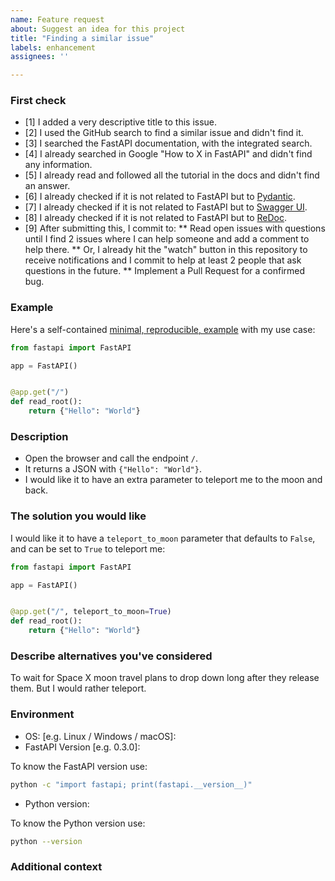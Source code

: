 ```yaml
---
name: Feature request
about: Suggest an idea for this project
title: "Finding a similar issue"
labels: enhancement
assignees: ''

---
```


### First check

* [1] I added a very descriptive title to this issue.
* [2] I used the GitHub search to find a similar issue and didn't find it.
* [3] I searched the FastAPI documentation, with the integrated search.
* [4] I already searched in Google "How to X in FastAPI" and didn't find any information.
* [5] I already read and followed all the tutorial in the docs and didn't find an answer.
* [6] I already checked if it is not related to FastAPI but to [Pydantic](https://github.com/samuelcolvin/pydantic).
* [7] I already checked if it is not related to FastAPI but to [Swagger UI](https://github.com/swagger-api/swagger-ui).
* [8] I already checked if it is not related to FastAPI but to [ReDoc](https://github.com/Redocly/redoc).
* [9] After submitting this, I commit to:
   ** Read open issues with questions until I find 2 issues where I can help someone and add a comment to help there.
    ** Or, I already hit the "watch" button in this repository to receive notifications and I commit to help at least 2 people that ask questions in the future.
    ** Implement a Pull Request for a confirmed bug.

<!-- 

I'm asking all this because answering questions and solving problems in GitHub issues consumes a lot of time. I end up not being able to add new features, fix bugs, review Pull Requests, etc. as fast as I wish because I have to spend too much time handling issues.

All that, on top of all the incredible help provided by a bunch of community members that give a lot of their time to come here and help others.

That's a lot of work they are doing, but if more FastAPI users came to help others like them just a little bit more, it would be much less effort for them (and you and me 😅).

-->

### Example

Here's a self-contained [minimal, reproducible, example](https://stackoverflow.com/help/minimal-reproducible-example) with my use case:

<!-- Replace the code below with your own self-contained, minimal, reproducible, example -->

```Python
from fastapi import FastAPI

app = FastAPI()


@app.get("/")
def read_root():
    return {"Hello": "World"}
```

### Description

<!-- Replace the content below with your own feature request -->

* Open the browser and call the endpoint `/`.
* It returns a JSON with `{"Hello": "World"}`.
* I would like it to have an extra parameter to teleport me to the moon and back.

### The solution you would like

<!-- Replace this with your own content -->

I would like it to have a `teleport_to_moon` parameter that defaults to `False`, and can be set to `True` to teleport me:

```Python
from fastapi import FastAPI

app = FastAPI()


@app.get("/", teleport_to_moon=True)
def read_root():
    return {"Hello": "World"}
```

### Describe alternatives you've considered

<!-- Replace this with your own ideas -->

To wait for Space X moon travel plans to drop down long after they release them. But I would rather teleport.

### Environment

* OS: [e.g. Linux / Windows / macOS]:
* FastAPI Version [e.g. 0.3.0]:

To know the FastAPI version use:

```bash
python -c "import fastapi; print(fastapi.__version__)"
```

* Python version:

To know the Python version use:

```bash
python --version
```

### Additional context

<!-- Add any other context or screenshots about the question here. -->
